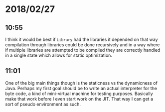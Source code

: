 # 2018/02/27

## 10:55

I think it would be best if `Library` had the libraries it depended on
that way compilation through libraries could be done recursively and in a way
where if multiple libraries are attempted to be compiled they are correctly
handled in a single state which allows for static optimization.

## 11:01

One of the big main things though is the staticness vs the dynamicness of
Java. Perhaps my first goal should be to write an actual interpreter for the
byte code, a kind of mini-virtual machine for testing purposes. Basically
make that work before I even start work on the JIT. That way I can get a
sort of pseudo environment as such.
